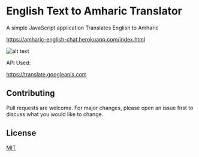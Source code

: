 # English Text to Amharic Translator

A simple JavaScript application Translates English to Amharic 

https://amharic-english-chat.herokuapp.com/index.html


![alt text](https://amharic-english-chat.herokuapp.com/screenshot.PNG)

API Used: 

https://translate.googleapis.com

## Contributing
Pull requests are welcome. For major changes, please open an issue first to discuss what you would like to change.

## License
[MIT](https://choosealicense.com/licenses/mit/)
